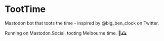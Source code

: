 # TootTime
Mastodon bot that toots the time - inspired by @big_ben_clock on Twitter.

Running on Mastodon.Social, tooting Melbourne time. 🎺🕰
